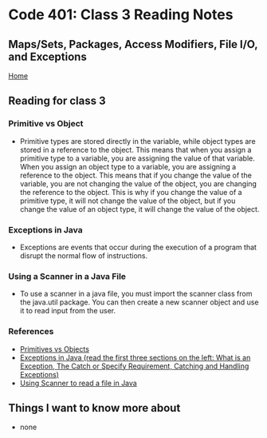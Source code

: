 # Code 401: Class 3 Reading Notes

## Maps/Sets, Packages, Access Modifiers, File I/O, and Exceptions

[Home](https://mtorres6739.github.io/reading-notes/)

## Reading for class 3

### Primitive vs Object

- Primitive types are stored directly in the variable, while object types are stored in a reference to the object.  This means that when you assign a primitive type to a variable, you are assigning the value of that variable.  When you assign an object type to a variable, you are assigning a reference to the object.  This means that if you change the value of the variable, you are not changing the value of the object, you are changing the reference to the object.  This is why if you change the value of a primitive type, it will not change the value of the object, but if you change the value of an object type, it will change the value of the object.

### Exceptions in Java

- Exceptions are events that occur during the execution of a program that disrupt the normal flow of instructions.  

### Using a Scanner in a Java File

- To use a scanner in a java file, you must import the scanner class from the java.util package. You can then create a new scanner object and use it to read input from the user.

### References

- [Primitives vs Objects](https://www.baeldung.com/java-primitives-vs-objects)
- [Exceptions in Java (read the first three sections on the left: What is an Exception, The Catch or Specify Requirement, Catching and Handling Exceptions)](https://docs.oracle.com/javase/tutorial/essential/exceptions/index.html)
- [Using Scanner to read a file in Java](https://docs.oracle.com/javase/tutorial/essential/io/scanning.html)

## Things I want to know more about

- none
